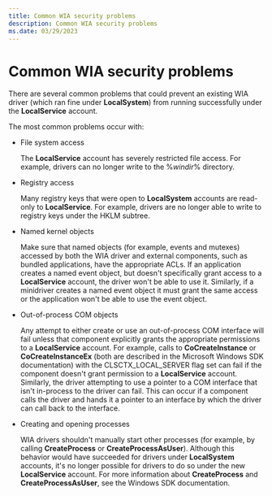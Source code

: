```yaml
---
title: Common WIA security problems
description: Common WIA security problems
ms.date: 03/29/2023
---
```


# Common WIA security problems

There are several common problems that could prevent an existing WIA driver (which ran fine under **LocalSystem**) from running successfully under the **LocalService** account.

The most common problems occur with:

- File system access

    The **LocalService** account has severely restricted file access. For example, drivers can no longer write to the %*windir*% directory.

- Registry access

    Many registry keys that were open to **LocalSystem** accounts are read-only to **LocalService**. For example, drivers are no longer able to write to registry keys under the HKLM subtree.

- Named kernel objects

    Make sure that named objects (for example, events and mutexes) accessed by both the WIA driver and external components, such as bundled applications, have the appropriate ACLs. If an application creates a named event object, but doesn't specifically grant access to a **LocalService** account, the driver won't be able to use it. Similarly, if a minidriver creates a named event object it must grant the same access or the application won't be able to use the event object.

- Out-of-process COM objects

    Any attempt to either create or use an out-of-process COM interface will fail unless that component explicitly grants the appropriate permissions to a **LocalService** account. For example, calls to **CoCreateInstance** or **CoCreateInstanceEx** (both are described in the Microsoft Windows SDK documentation) with the CLSCTX\_LOCAL\_SERVER flag set can fail if the component doesn't grant permission to a **LocalService** account. Similarly, the driver attempting to use a pointer to a COM interface that isn't in-process to the driver can fail. This can occur if a component calls the driver and hands it a pointer to an interface by which the driver can call back to the interface.

- Creating and opening processes

    WIA drivers shouldn't manually start other processes (for example, by calling **CreateProcess** or **CreateProcessAsUser**). Although this behavior would have succeeded for drivers under **LocalSystem** accounts, it's no longer possible for drivers to do so under the new **LocalService** account. For more information about **CreateProcess** and **CreateProcessAsUser**, see the Windows SDK documentation.
